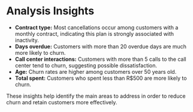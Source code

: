 
# Analysis Insights

- **Contract type:** Most cancellations occur among customers with a monthly contract, indicating this plan is strongly associated with inactivity.
- **Days overdue:** Customers with more than 20 overdue days are much more likely to churn.
- **Call center interactions:** Customers with more than 5 calls to the call center tend to churn, suggesting possible dissatisfaction.
- **Age:** Churn rates are higher among customers over 50 years old.
- **Total spent:** Customers who spent less than R$500 are more likely to churn.

These insights help identify the main areas to address in order to reduce churn and retain customers more effectively.
